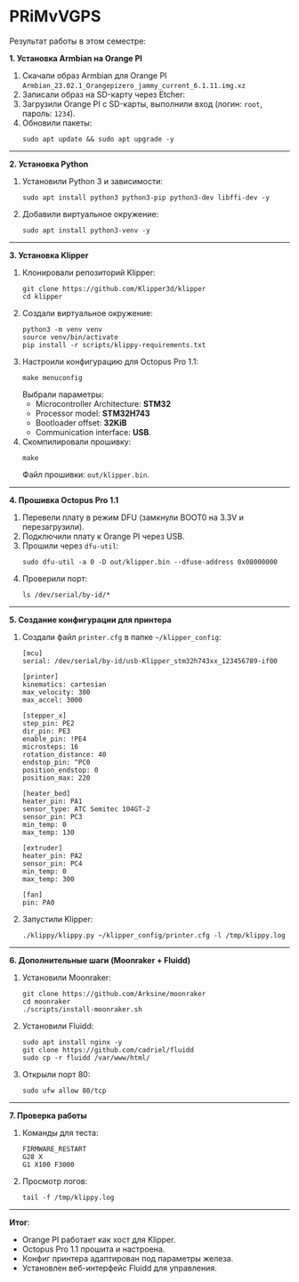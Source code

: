 # PRiMvVGPS
Результат работы в этом семестре:

**1. Установка Armbian на Orange PI**  
1. Скачали образ Armbian для Orange PI  `Armbian_23.02.1_Orangepizero_jammy_current_6.1.11.img.xz`
2. Записали образ на SD-карту через Etcher:  
3. Загрузили Orange PI с SD-карты, выполнили вход (логин: `root`, пароль: `1234`).  
4. Обновили пакеты:  
   ```
   sudo apt update && sudo apt upgrade -y
   ```

---

**2. Установка Python**  
1. Установили Python 3 и зависимости:  
   ```
   sudo apt install python3 python3-pip python3-dev libffi-dev -y
   ```  
2. Добавили виртуальное окружение:  
   ```
   sudo apt install python3-venv -y
   ```

---

**3. Установка Klipper**  
1. Клонировали репозиторий Klipper:  
   ```
   git clone https://github.com/Klipper3d/klipper
   cd klipper
   ```  
2. Создали виртуальное окружение:  
   ```
   python3 -m venv venv
   source venv/bin/activate
   pip install -r scripts/klippy-requirements.txt
   ```  
3. Настроили конфигурацию для Octopus Pro 1.1:  
   ```
   make menuconfig
   ```  
   Выбрали параметры:  
   - Microcontroller Architecture: **STM32**  
   - Processor model: **STM32H743**  
   - Bootloader offset: **32KiB**  
   - Communication interface: **USB**.  
4. Скомпилировали прошивку:  
   ```
   make
   ```  
   Файл прошивки: `out/klipper.bin`.

---

**4. Прошивка Octopus Pro 1.1**  
1. Перевели плату в режим DFU (замкнули BOOT0 на 3.3V и перезагрузили).  
2. Подключили плату к Orange PI через USB.  
3. Прошили через `dfu-util`:  
   ```
   sudo dfu-util -a 0 -D out/klipper.bin --dfuse-address 0x08000000
   ```  
4. Проверили порт:  
   ```
   ls /dev/serial/by-id/*
   ```

---

**5. Создание конфигурации для принтера**  
1. Создали файл `printer.cfg` в папке `~/klipper_config`:  
   ```
   [mcu]
   serial: /dev/serial/by-id/usb-Klipper_stm32h743xx_123456789-if00

   [printer]
   kinematics: cartesian
   max_velocity: 300
   max_accel: 3000

   [stepper_x]
   step_pin: PE2
   dir_pin: PE3
   enable_pin: !PE4
   microsteps: 16
   rotation_distance: 40
   endstop_pin: ^PC0
   position_endstop: 0
   position_max: 220

   [heater_bed]
   heater_pin: PA1
   sensor_type: ATC Semitec 104GT-2
   sensor_pin: PC3
   min_temp: 0
   max_temp: 130

   [extruder]
   heater_pin: PA2
   sensor_pin: PC4
   min_temp: 0
   max_temp: 300

   [fan]
   pin: PA0
   ```  
2. Запустили Klipper:  
   ```
   ./klippy/klippy.py ~/klipper_config/printer.cfg -l /tmp/klippy.log
   ```

---

**6. Дополнительные шаги (Moonraker + Fluidd)**  
1. Установили Moonraker:  
   ```
   git clone https://github.com/Arksine/moonraker
   cd moonraker
   ./scripts/install-moonraker.sh
   ```  
2. Установили Fluidd:  
   ```
   sudo apt install nginx -y
   git clone https://github.com/cadriel/fluidd
   sudo cp -r fluidd /var/www/html/
   ```  
3. Открыли порт 80:  
   ```
   sudo ufw allow 80/tcp
   ```

---

**7. Проверка работы**  
1. Команды для теста:  
   ```
   FIRMWARE_RESTART
   G28 X
   G1 X100 F3000
   ```  
2. Просмотр логов:  
   ```
   tail -f /tmp/klippy.log
   ```

---

**Итог**:  
- Orange PI работает как хост для Klipper.  
- Octopus Pro 1.1 прошита и настроена.  
- Конфиг принтера адаптирован под параметры железа.  
- Установлен веб-интерфейс Fluidd для управления.

